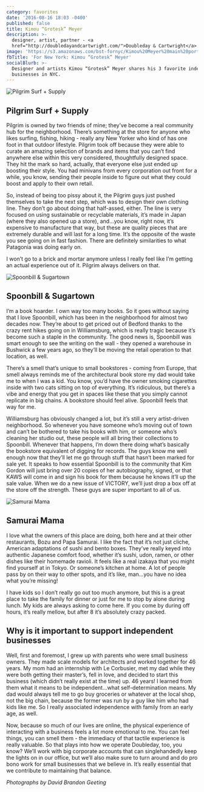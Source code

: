 ```yaml
---
category: favorites
date: '2016-08-16 18:03 -0400'
published: false
title: Kimou “Grotesk” Meyer
description: >-
  designer, artist, partner - <a
  href="http://doubledayandcartwright.com/">Doubleday & Cartwright</a>
image: 'https://s3.amazonaws.com/bst-fornyc/Kimou%20Meyer%20main%20portrait.jpg'
fbTitle: 'For New York: Kimou “Grotesk” Meyer'
socialBlurb: >-
  Designer and artists Kimou “Grotesk” Meyer shares his 3 favorite independent
  businesses in NYC.
---
```

![Pilgrim Surf + Supply](https://s3.amazonaws.com/bst-fornyc/Kimou%20Meyer%20Pilgrim.jpg)
## Pilgrim Surf + Supply
Pilgrim is owned by two friends of mine; they’ve become a real community hub for the neighborhood. There’s something at the store for anyone who likes surfing, fishing, hiking - really any New Yorker who kind of has one foot in that outdoor lifestyle. Pilgrim took off because they were able to curate an amazing selection of brands and items that you can’t find anywhere else within this very considered, thoughtfully designed space. They hit the mark so hard, actually, that everyone else just ended up boosting their style. You had minivans from every corporation out front for a while, you know, sending their people inside to figure out what they could boost and apply to their own retail. 

So, instead of being too pissy about it, the Pilgrim guys just pushed themselves to take the next step, which was to design their own clothing line. They don’t go about doing that half-assed, either. The line is very focused on using sustainable or recyclable materials, it’s made in Japan (where they also opened up a store), and...you know, right now, it’s expensive to manufacture that way, but these are quality pieces that are extremely durable and will last for a long time. It’s the opposite of the waste you see going on in fast fashion. There are definitely similarities to what Patagonia was doing early on. 

I won’t go to a brick and mortar anymore unless I really feel like I’m getting an actual experience out of it. Pilgrim always delivers on that.

![Spoonbill & Sugartown](https://s3.amazonaws.com/bst-fornyc/Kimou%20Meyer%20Spoonbill.jpg)
## Spoonbill & Sugartown
I’m a book hoarder. I own way too many books. So it goes without saying that I love Spoonbill, which has been in the neighborhood for almost two decades now. They’re about to get priced out of Bedford thanks to the crazy rent hikes going on in Williamsburg, which is really tragic because it’s become such a staple in the community. The good news is, Spoonbill was smart enough to see the writing on the wall - they opened a warehouse in Bushwick a few years ago, so they’ll be moving the retail operation to that location, as well. 

There’s a smell that’s unique to small bookstores - coming from Europe, that smell always reminds me of the architectural book store my dad would take me to when I was a kid. You know, you’d have the owner smoking cigarettes inside with two cats sitting on top of everything. It’s ridiculous, but there’s a vibe and energy that you get in spaces like these that you simply cannot replicate in big chains. A bookstore should feel alive. Spoonbill feels that way for me. 

Williamsburg has obviously changed a lot, but it’s still a very artist-driven neighborhood. So whenever you have someone who’s moving out of town and can’t be bothered to take his books with him, or someone who’s cleaning her studio out, these people will all bring their collections to Spoonbill. Whenever that happens, I’m down there doing what’s basically the bookstore equivalent of digging for records. The guys know me well enough now that they’ll let me go through stuff that hasn’t been marked for sale yet. It speaks to how essential Spoonbill is to the community that Kim Gordon will just bring over 20 copies of her autobiography, signed, or that KAWS will come in and sign his book for them because he knows it’ll up the sale value. When we do a new issue of VICTORY, we’ll just drop a box off at the store off the strength. These guys are super important to all of us. 

![Samurai Mama](https://s3.amazonaws.com/bst-fornyc/Kimou%20Meyer%20Samurai%20Mama.jpg)
## Samurai Mama
I love what the owners of this place are doing, both here and at their other restaurants, Bozu and Papa Samurai. I like the fact that it’s not just cliche, American adaptations of sushi and bento boxes. They’ve really keyed into authentic Japanese comfort food, whether it’s sushi, udon, ramen, or other dishes like their homemade ravioli. It feels like a real izakaya that you might find yourself at in Tokyo. Or someone’s kitchen at home. A lot of people pass by on their way to other spots, and it’s like, man...you have no idea what you’re missing! 

I have kids so I don’t really go out too much anymore, but this is a great place to take the family for dinner or just for me to stop by alone during lunch. My kids are always asking to come here. If you come by during off hours, it’s really mellow, but after 8 it’s absolutely crazy packed. 

## Why is it important to support independent businesses
Well, first and foremost, I grew up with parents who were small business owners. They made scale models for architects and worked together for 46 years. My mom had an internship with Le Corbusier, met my dad while they were both getting their master’s, fell in love, and decided to start this business (which didn’t really exist at the time) up. 46 years! I learned from them what it means to be independent...what self-determination means. My dad would always tell me to go buy groceries or whatever at the local shop, not the big chain, because the former was run by a guy like him who had kids like me. So I really associated independence with family from an early age, as well.

Now, because so much of our lives are online, the physical experience of interacting with a business feels a lot more emotional to me. You can feel things, you can smell them - the immediacy of that tactile experience is really valuable. So that plays into how we operate Doubleday, too, you know? We’ll work with big corporate accounts that can singlehandedly keep the lights on in our office, but we’ll also make sure to turn around and do pro bono work for small businesses that we believe in. It’s really essential that we contribute to maintaining that balance.

_Photographs by David Brandon Geeting_

